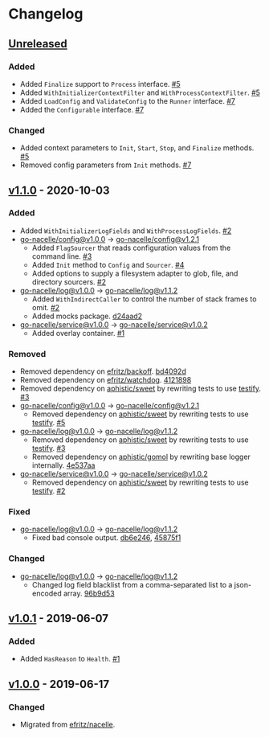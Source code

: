 # Changelog

## [Unreleased]

### Added

- Added `Finalize` support to `Process` interface. [#5](https://github.com/go-nacelle/process/pull/5)
- Added `WithInitializerContextFilter` and `WithProcessContextFilter`. [#5](https://github.com/go-nacelle/process/pull/5)
- Added `LoadConfig` and `ValidateConfig` to the `Runner` interface. [#7](https://github.com/go-nacelle/process/pull/7)
- Added the `Configurable` interface. [#7](https://github.com/go-nacelle/process/pull/7)

### Changed

- Added context parameters to `Init`, `Start`, `Stop`, and `Finalize` methods. [#5](https://github.com/go-nacelle/process/pull/5)
- Removed config parameters from `Init` methods. [#7](https://github.com/go-nacelle/process/pull/7)

## [v1.1.0] - 2020-10-03

### Added

- Added `WithInitializerLogFields` and `WithProcessLogFields`. [#2](https://github.com/go-nacelle/process/pull/2)
- [go-nacelle/config@v1.0.0] -> [go-nacelle/config@v1.2.1]
  - Added `FlagSourcer` that reads configuration values from the command line. [#3](https://github.com/go-nacelle/config/pull/3)
  - Added `Init` method to `Config` and `Sourcer`. [#4](https://github.com/go-nacelle/config/pull/4)
  - Added options to supply a filesystem adapter to glob, file, and directory sourcers. [#2](https://github.com/go-nacelle/config/pull/2)
- [go-nacelle/log@v1.0.0] -> [go-nacelle/log@v1.1.2]
  - Added `WithIndirectCaller` to control the number of stack frames to omit. [#2](https://github.com/go-nacelle/log/pull/2)
  - Added mocks package. [d24aad2](https://github.com/go-nacelle/log/commit/d24aad20df4c5b24dbdff3860c348af82abed169)
- [go-nacelle/service@v1.0.0] -> [go-nacelle/service@v1.0.2]
  - Added overlay container. [#1](https://github.com/go-nacelle/service/pull/1)

### Removed

- Removed dependency on [efritz/backoff](https://github.com/efritz/backoff). [bd4092d](https://github.com/go-nacelle/process/commit/bd4092d39078bba1e9cdce0e3187560fbfb172bc)
- Removed dependency on [efritz/watchdog](https://github.com/efritz/watchdog). [4121898](https://github.com/go-nacelle/process/commit/41218985f4849dc0e89c26e0fe2b274a31af61fb)
- Removed dependency on [aphistic/sweet](https://github.com/aphistic/sweet) by rewriting tests to use [testify](https://github.com/stretchr/testify). [#3](https://github.com/go-nacelle/process/pull/3)
- [go-nacelle/config@v1.0.0] -> [go-nacelle/config@v1.2.1]
  - Removed dependency on [aphistic/sweet](https://github.com/aphistic/sweet) by rewriting tests to use [testify](https://github.com/stretchr/testify). [#5](https://github.com/go-nacelle/config/pull/5)
- [go-nacelle/log@v1.0.0] -> [go-nacelle/log@v1.1.2]
  - Removed dependency on [aphistic/sweet](https://github.com/aphistic/sweet) by rewriting tests to use [testify](https://github.com/stretchr/testify). [#3](https://github.com/go-nacelle/log/pull/3)
  - Removed dependency on [aphistic/gomol](https://github.com/aphistic/gomol) by rewriting base logger internally. [4e537aa](https://github.com/go-nacelle/log/commit/4e537aa0e5a08638bfb45f5153e8deccf6e1d00d)
- [go-nacelle/service@v1.0.0] -> [go-nacelle/service@v1.0.2]
  - Removed dependency on [aphistic/sweet](https://github.com/aphistic/sweet) by rewriting tests to use [testify](https://github.com/stretchr/testify). [#2](https://github.com/go-nacelle/service/pull/2)

### Fixed

- [go-nacelle/log@v1.0.0] -> [go-nacelle/log@v1.1.2]
  - Fixed bad console output. [db6e246](https://github.com/go-nacelle/log/commit/db6e24657334615a099e39bae0359179778016e4), [45875f1](https://github.com/go-nacelle/log/commit/45875f173a0db48fc3f615d96a4f83e015cdf130)

### Changed

- [go-nacelle/log@v1.0.0] -> [go-nacelle/log@v1.1.2]
  - Changed log field blacklist from a comma-separated list to a json-encoded array. [96b9d53](https://github.com/go-nacelle/log/commit/96b9d53baff25f7c0436799f520c3d4a5970941e)

## [v1.0.1] - 2019-06-07

### Added

- Added `HasReason` to `Health`. [#1](https://github.com/go-nacelle/process/pull/1)

## [v1.0.0] - 2019-06-17

### Changed

- Migrated from [efritz/nacelle](https://github.com/efritz/nacelle).

[Unreleased]: https://github.com/go-nacelle/process/compare/v1.1.0...HEAD
[go-nacelle/config@v1.0.0]: https://github.com/go-nacelle/config/releases/tag/v1.0.0
[go-nacelle/config@v1.2.1]: https://github.com/go-nacelle/config/releases/tag/v1.2.1
[go-nacelle/log@v1.0.0]: https://github.com/go-nacelle/log/releases/tag/v1.0.0
[go-nacelle/log@v1.1.2]: https://github.com/go-nacelle/log/releases/tag/v1.1.2
[go-nacelle/service@v1.0.0]: https://github.com/go-nacelle/service/releases/tag/v1.0.0
[go-nacelle/service@v1.0.2]: https://github.com/go-nacelle/service/releases/tag/v1.0.2
[v1.0.0]: https://github.com/go-nacelle/process/releases/tag/v1.0.0
[v1.0.1]: https://github.com/go-nacelle/process/compare/v1.0.0...v1.0.1
[v1.1.0]: https://github.com/go-nacelle/process/compare/v1.0.1...v1.1.0
